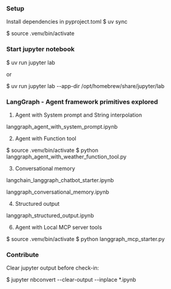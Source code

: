 ### Setup

Install dependencies in pyproject.toml
$ uv sync

$ source .venv/bin/activate

### Start jupyter notebook

$ uv run jupyter lab

or

$ uv run jupyter lab --app-dir /opt/homebrew/share/jupyter/lab


### LangGraph - Agent framework primitives explored

1. Agent with System prompt and String interpolation

langgraph_agent_with_system_prompt.ipynb

2. Agent with Function tool

$ source .venv/bin/activate
$ python langgraph_agent_with_weather_function_tool.py

3. Conversational memory

langchain_langgraph_chatbot_starter.ipynb

langgraph_conversational_memory.ipynb

4. Structured output

langgraph_structured_output.ipynb

6. Agent with Local MCP server tools

$ source .venv/bin/activate
$ python langgraph_mcp_starter.py

### Contribute

Clear jupyter output before check-in:

$ jupyter nbconvert --clear-output --inplace *.ipynb